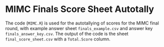# MIMC Finals Score Sheet Autotally

The code (`MIMC.R`) is used for the autotallying of scores for the MIMC final round, with example answer sheet `finals_example.csv` and answer key `finals_answer_key.csv`. The output of the code is the sheet `final_score_sheet.csv` with a `Total.Score` column.

